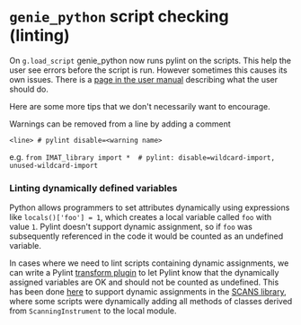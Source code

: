 # `genie_python` script checking (linting)

On `g.load_script` genie_python now runs pylint on the scripts. This help the user see errors before the script is run. However sometimes this causes its own issues. There is a [page in the user manual](https://github.com/ISISComputingGroup/ibex_user_manual/wiki/Error-Checking-Troubleshooting) describing what the user should do.

Here are some more tips that we don't necessarily want to encourage. 

Warnings can be removed from a line by adding a comment

`<line> # pylint disable=<warning name>`

e.g. `from IMAT_library import *  # pylint: disable=wildcard-import, unused-wildcard-import`


### Linting dynamically defined variables
Python allows programmers to set attributes dynamically using expressions like `locals()['foo'] = 1`, which creates a local variable called `foo` with value `1`. Pylint doesn't support dynamic assignment, so if `foo` was subsequently referenced in the code it would be counted as an undefined variable.

In cases where we need to lint scripts containing dynamic assignments, we can write a Pylint [transform plugin](http://pylint.pycqa.org/en/latest/how_tos/transform_plugins.html) to let Pylint know that the dynamically assigned variables are OK and should not be counted as undefined. This has been done [here](https://github.com/ISISComputingGroup/genie_python/blob/0a5f5093486e85e550b8168810e3d5cd762e34ff/Lib/site-packages/genie_python/scanning_instrument_pylint_plugin.py) to support dynamic assignments in the [SCANS library](https://github.com/ISISComputingGroup/IBEX/issues/5214), where some scripts were dynamically adding all methods of classes derived from `ScanningInstrument` to the local module.


